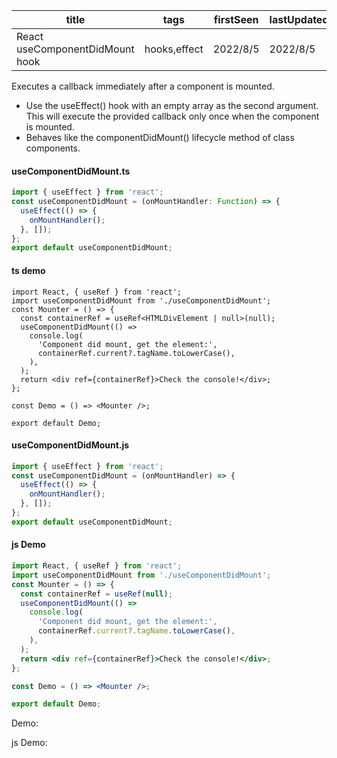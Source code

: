 | title                           | tags         | firstSeen | lastUpdated |
| ------------------------------- | ------------ | --------- | ----------- |
| React useComponentDidMount hook | hooks,effect | 2022/8/5  | 2022/8/5    |

Executes a callback immediately after a component is mounted.

- Use the useEffect() hook with an empty array as the second argument. This will execute the provided callback only once when the component is mounted.
- Behaves like the componentDidMount() lifecycle method of class components.

#### useComponentDidMount.ts

```ts
import { useEffect } from 'react';
const useComponentDidMount = (onMountHandler: Function) => {
  useEffect(() => {
    onMountHandler();
  }, []);
};
export default useComponentDidMount;
```

#### ts demo

```tsx | pure
import React, { useRef } from 'react';
import useComponentDidMount from './useComponentDidMount';
const Mounter = () => {
  const containerRef = useRef<HTMLDivElement | null>(null);
  useComponentDidMount(() =>
    console.log(
      'Component did mount, get the element:',
      containerRef.current?.tagName.toLowerCase(),
    ),
  );
  return <div ref={containerRef}>Check the console!</div>;
};

const Demo = () => <Mounter />;

export default Demo;
```

#### useComponentDidMount.js

```js
import { useEffect } from 'react';
const useComponentDidMount = (onMountHandler) => {
  useEffect(() => {
    onMountHandler();
  }, []);
};
export default useComponentDidMount;
```

#### js Demo

```jsx | pure
import React, { useRef } from 'react';
import useComponentDidMount from './useComponentDidMount';
const Mounter = () => {
  const containerRef = useRef(null);
  useComponentDidMount(() =>
    console.log(
      'Component did mount, get the element:',
      containerRef.current?.tagName.toLowerCase(),
    ),
  );
  return <div ref={containerRef}>Check the console!</div>;
};

const Demo = () => <Mounter />;

export default Demo;
```

Demo:

<code src="./Demo.tsx" id="componentDidMountTsDemo"></code>

js Demo:

<code src="./js/Demo.jsx" id="componentDidMountJsDemo"></code>
